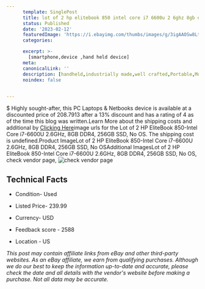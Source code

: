 ```yaml
---
      template: SinglePost
      title: lot of 2 hp elitebook 850 intel core i7 6600u 2 6ghz 8gb ddr4 256gb ssd no os
      status: Published
      date: '2023-02-12'
      featuredImage: 'https://i.ebayimg.com/thumbs/images/g/3igAAOSw8Ltj4rXM/s-l225.jpg'
      categories: 

      excerpt: >-
        [smartphone,device ,hand held device]
      meta:
      canonicalLink: ''
      description: [handheld,industrially made,well crafted,Portable,Mobile,Compact,Convenient,Lightweight,Maneuverable,Man-portable,Miniature,Carriable,Hand-held,Light,Holdable,Transportable,Mobile device,Pocket-sized,On-the-go,Wireless,Cordless,Compact size,Convenient size, smartphone,device ,hand held device]
      noindex: false

        
---
```

$
    Highly sought-after, this PC Laptops & Netbooks device is available at a discounted price of 208.7913 after a 13% discount and has a rating of 4 as of the time this blog was written.Learn More about the shipping costs and additional by [Clicking Here](https://www.ebay.com/itm/155397889371?hash=item242e6f9d5b%3Ag%3A3igAAOSw8Ltj4rXM&mkevt=1&mkcid=1&mkrid=711-53200-19255-0&campid=%253CePNCampaignId%253E&customid=%253CreferenceId%253E&toolid=10049)image urls for the Lot of 2 HP EliteBook 850-Intel Core i7-6600U 2.6GHz, 8GB DDR4, 256GB SSD, No OS. The shipping cost is undefined.Product ImageLot of 2 HP EliteBook 850-Intel Core i7-6600U 2.6GHz, 8GB DDR4, 256GB SSD, No OSAdditional ImagesLot of 2 HP EliteBook 850-Intel Core i7-6600U 2.6GHz, 8GB DDR4, 256GB SSD, No OS, check vendor page, ![check vendor page](https://origin-galleryplus.ebayimg.com/ws/web/155397889371_2_0_1/225x225.jpg,https://origin-galleryplus.ebayimg.com/ws/web/155397889371_3_0_1/225x225.jpg,https://origin-galleryplus.ebayimg.com/ws/web/155397889371_4_0_1/225x225.jpg,https://origin-galleryplus.ebayimg.com/ws/web/155397889371_5_0_1/225x225.jpg,https://origin-galleryplus.ebayimg.com/ws/web/155397889371_6_0_1/225x225.jpg,https://origin-galleryplus.ebayimg.com/ws/web/155397889371_7_0_1/225x225.jpg,https://origin-galleryplus.ebayimg.com/ws/web/155397889371_8_0_1/225x225.jpg,https://origin-galleryplus.ebayimg.com/ws/web/155397889371_9_0_1/225x225.jpg,https://origin-galleryplus.ebayimg.com/ws/web/155397889371_10_0_1/225x225.jpg,https://origin-galleryplus.ebayimg.com/ws/web/155397889371_11_0_1/225x225.jpg,https://origin-galleryplus.ebayimg.com/ws/web/155397889371_12_0_1/225x225.jpg,https://origin-galleryplus.ebayimg.com/ws/web/155397889371_13_0_1/225x225.jpg,https://origin-galleryplus.ebayimg.com/ws/web/155397889371_14_0_1/225x225.jpg,https://origin-galleryplus.ebayimg.com/ws/web/155397889371_15_0_1/225x225.jpg)
    
    

 ## Technical Facts 



     
      

 - Condition- Used 


      

 - Listed Price- 239.99 


      

 - Currency- USD 


      

 - Feedback score - 2588 


      

 - Location - US 


      
      

 *_This post may contain affiliate links from eBay and other third-party websites. As an eBay affiliate, we earn from qualifying purchases. Although we do our best to keep the information up-to-date and accurate, please check the date and all details with the vendor's website before making a purchase. Not all data may be accurate._*



    
    
    
    
    
